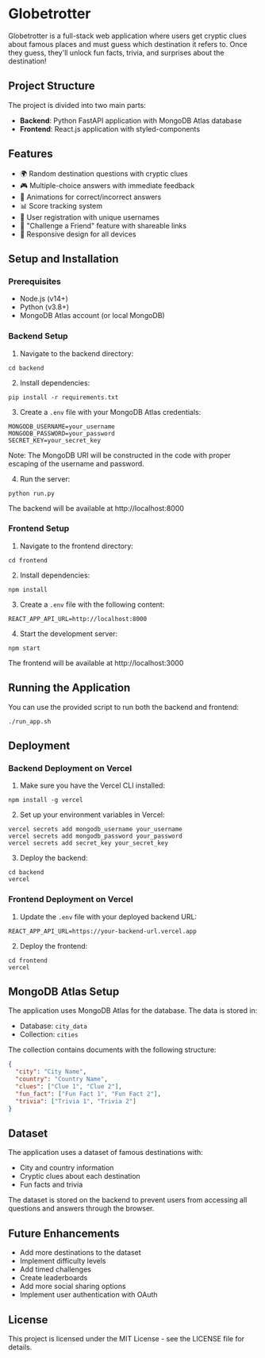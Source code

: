 # Globetrotter

Globetrotter is a full-stack web application where users get cryptic clues about famous places and must guess which destination it refers to. Once they guess, they'll unlock fun facts, trivia, and surprises about the destination!

## Project Structure

The project is divided into two main parts:

- **Backend**: Python FastAPI application with MongoDB Atlas database
- **Frontend**: React.js application with styled-components

## Features

- 🌍 Random destination questions with cryptic clues
- 🎮 Multiple-choice answers with immediate feedback
- 🎉 Animations for correct/incorrect answers
- 📊 Score tracking system
- 👥 User registration with unique usernames
- 🔗 "Challenge a Friend" feature with shareable links
- 📱 Responsive design for all devices

## Setup and Installation

### Prerequisites

- Node.js (v14+)
- Python (v3.8+)
- MongoDB Atlas account (or local MongoDB)

### Backend Setup

1. Navigate to the backend directory:
```
cd backend
```

2. Install dependencies:
```
pip install -r requirements.txt
```

3. Create a `.env` file with your MongoDB Atlas credentials:
```
MONGODB_USERNAME=your_username
MONGODB_PASSWORD=your_password
SECRET_KEY=your_secret_key
```

Note: The MongoDB URI will be constructed in the code with proper escaping of the username and password.

4. Run the server:
```
python run.py
```

The backend will be available at http://localhost:8000

### Frontend Setup

1. Navigate to the frontend directory:
```
cd frontend
```

2. Install dependencies:
```
npm install
```

3. Create a `.env` file with the following content:
```
REACT_APP_API_URL=http://localhost:8000
```

4. Start the development server:
```
npm start
```

The frontend will be available at http://localhost:3000

## Running the Application

You can use the provided script to run both the backend and frontend:

```
./run_app.sh
```

## Deployment

### Backend Deployment on Vercel

1. Make sure you have the Vercel CLI installed:
```
npm install -g vercel
```

2. Set up your environment variables in Vercel:
```
vercel secrets add mongodb_username your_username
vercel secrets add mongodb_password your_password
vercel secrets add secret_key your_secret_key
```

3. Deploy the backend:
```
cd backend
vercel
```

### Frontend Deployment on Vercel

1. Update the `.env` file with your deployed backend URL:
```
REACT_APP_API_URL=https://your-backend-url.vercel.app
```

2. Deploy the frontend:
```
cd frontend
vercel
```

## MongoDB Atlas Setup

The application uses MongoDB Atlas for the database. The data is stored in:

- Database: `city_data`
- Collection: `cities`

The collection contains documents with the following structure:
```json
{
  "city": "City Name",
  "country": "Country Name",
  "clues": ["Clue 1", "Clue 2"],
  "fun_fact": ["Fun Fact 1", "Fun Fact 2"],
  "trivia": ["Trivia 1", "Trivia 2"]
}
```

## Dataset

The application uses a dataset of famous destinations with:
- City and country information
- Cryptic clues about each destination
- Fun facts and trivia

The dataset is stored on the backend to prevent users from accessing all questions and answers through the browser.

## Future Enhancements

- Add more destinations to the dataset
- Implement difficulty levels
- Add timed challenges
- Create leaderboards
- Add more social sharing options
- Implement user authentication with OAuth

## License

This project is licensed under the MIT License - see the LICENSE file for details.
